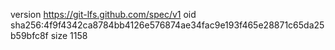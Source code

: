 version https://git-lfs.github.com/spec/v1
oid sha256:4f9f4342ca8784bb4126e576874ae34fac9e193f465e28871c65da25b59bfc8f
size 1158
